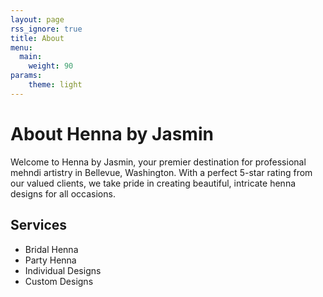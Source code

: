```yaml
---
layout: page
rss_ignore: true
title: About
menu:
  main:
    weight: 90
params:
    theme: light 
---
```


# About Henna by Jasmin

Welcome to Henna by Jasmin, your premier destination for professional mehndi artistry in Bellevue, Washington. With a perfect 5-star rating from our valued clients, we take pride in creating beautiful, intricate henna designs for all occasions.

## Services
- Bridal Henna
- Party Henna
- Individual Designs
- Custom Designs

